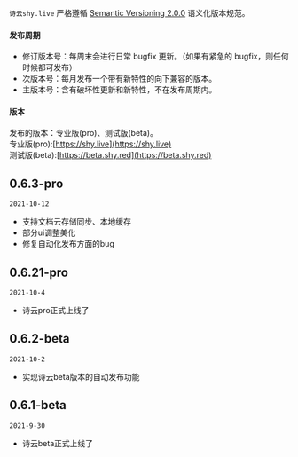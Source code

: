 `诗云shy.live` 严格遵循 [Semantic Versioning 2.0.0](https://semver.org/lang/zh-CN/) 语义化版本规范。
#### 发布周期
* 修订版本号：每周末会进行日常 bugfix 更新。（如果有紧急的 bugfix，则任何时候都可发布）
* 次版本号：每月发布一个带有新特性的向下兼容的版本。
* 主版本号：含有破坏性更新和新特性，不在发布周期内。

#### 版本
  发布的版本：专业版(pro)、测试版(beta)。   
  专业版(pro):[https://shy.live](https://shy.live)   
  测试版(beta):[https://beta.shy.red](https://beta.shy.red)   

## 0.6.3-pro
`2021-10-12`
* 支持文档云存储同步、本地缓存
* 部分ui调整美化
* 修复自动化发布方面的bug
## 0.6.21-pro
`2021-10-4`
* 诗云pro正式上线了
## 0.6.2-beta
`2021-10-2`
* 实现诗云beta版本的自动发布功能
## 0.6.1-beta
`2021-9-30`
* 诗云beta正式上线了